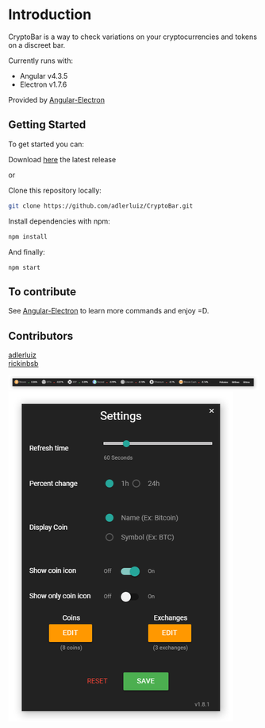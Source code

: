 # Introduction

CryptoBar is a way to check variations on your cryptocurrencies and tokens on a discreet bar.

Currently runs with:

- Angular v4.3.5
- Electron v1.7.6

Provided by [Angular-Electron](https://github.com/maximegris/angular-electron)

## Getting Started

To get started you can:

Download [here](https://github.com/adlerluiz/CryptoBar/releases) the latest release

or

Clone this repository locally:

``` bash
git clone https://github.com/adlerluiz/CryptoBar.git
```

Install dependencies with npm:

``` bash
npm install
```

And finally:

```
npm start  
```

## To contribute

See [Angular-Electron](https://github.com/maximegris/angular-electron) to learn more commands and enjoy =D.

## Contributors
[adlerluiz](https://github.com/adlerluiz)
<br />
[rickinbsb](https://github.com/rickinbsb)

![Pic1](src/assets/product/cryptobar.png)
![Pic1](src/assets/product/cryptobar_settings.png)